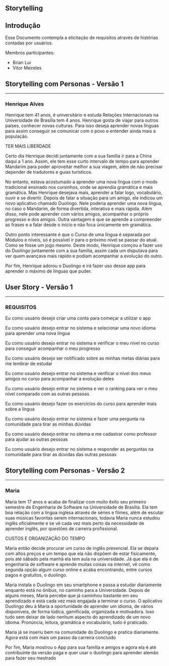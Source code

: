 ## Storytelling
## Introdução

Esse Documento contempla a elicitação de requisitos através de histórias contadas por usuários.

Membros participantes:

* Brian Lui
* Vitor Meireles

## **Storytelling com Personas - Versão 1**
---

### **Henrique Alves**

<p>Henrique tem 41 anos, é universitário e estuda Relações Internacionais na
Universidade de Brasília tem 4 anos. Henrique gosta de viajar para outros países,
conhecer novas culturas. Para isso deseja aprender novas línguas para assim 
conseguir se comunicar com o povo e entender ainda mais a população.</p>
<p>TER MAIS LIBERDADE</p>
<p>Certo dia Henrique decidi juntamente com a sua família ir para a China daqui a
1 ano. Assim, ele tem esse curto intervalo de tempo para aprender Mandarim para
poder aproveitar melhor a sua viagem, além de não precisar depender de tradutores
e guias turísticos.</p>
<p>No entanto, estava acostumado a aprender uma nova língua com o modo tradicional
ensinado nos cursinhos, onde se aprendia gramática e mais gramática. Mas Henrique
desejava mais, aprender a falar logo, vocabulário, ouvir e se divertir. 
Depois de falar a situação para um amigo, ele indicou um novo aplicativo chamado
Duolingo. Nele poderia aprender uma nova língua, no caso o Mandarim, de forma
divertida, interativa e mais rápida. Além disso, nele pode aprender com vários
amigos, acompanhar o próprio progresso e dos amigos. Outra vantagem é que se 
aprende a compreender as frases e a falar desde o início e não foca únicamente
em gramática.</p>
<p>Outro ponto interessante é que o Curso de uma língua é separada por Módulos e
níveis, só é possível ir para o próximo nível se passar do atual. Como se fosse
um jogo mesmo. Deste modo, Henrique comçou a fazer uso do Duolingo juntamente
com a sua família, assim cada um disputava para ver quem avançava mais rápido
e podiam acompanhar a evolução do outro.</p>
<p>Por fim, Henrique adorou o Duolingo e irá fazer uso desse app para aprender o
máximo de línguas que puder.</p>

## **User Story - Versão 1**
---

### **REQUISITOS**

<p>Eu como usuário desejo criar uma conta para começar a utilizar o app</p>
<p>Eu como usuário desejo entrar no sistema e selecionar uma novo idioma para aprender uma nova língua</p>
<p>Eu como usuário desejo entrar no sistema e verificar o meu nível no curso para conseguir acompanhar o meu progresso</p>
<p>Eu como usuário desejo ser notificado sobre as minhas metas diárias para me lembrar de estudar</p>
<p>Eu como usuário desejo entrar no sistema e verificar o nível dos meus amigos no curso para acompanhar a evolução deles</p>
<p>Eu como usuário desejo entrar no sistema e ver o ranking para ver o meu nível comparado com as outras pessoas</p>
<p>Eu como usuário desejo fazer os exercícios do curso para aprender mais sobre a língua</p>
<p>Eu como usuário desejo entrar no sistema e fazer uma pergunta na comunidade para tirar as minhas dúvidas</p>
<p>Eu como usuário desejo entrar no sitema e me cadastrar como professor para ajudar as outras pessoas</p>
<p>Eu como usuário desejo entrar no sistema e responder as perguntas na comunidade para tirar as dúvidas das outras pessoas</p>

## **Storytelling com Personas - Versão 2**
---

### **Maria**

<p>Maria tem 17 anos e acaba de finalizar com muito êxito seu primeiro semestre de
Engenharia de Software na Universidade de Brasília. Ela tem boa relação com a língua inglesa
através de séries e filmes, além de escutar suas músicas favoritas serem internacionais, 
todavia Maria nunca estudou inglês oficialmente e se vê cada vez mais perto da necessidade de aprender
inglês, por questões de carreira profissional.</p>
<p>CUSTOS E ORGANIZAÇÃO DO TEMPO</p>
<p>Maria então decide procurar um curso de inglês presencial. Ela se depara com altos preços
e um tempo que ela não dispõem de estar fisicamente, pois até sábado pela manhã ela tem aula na
universidade. Já que ela é de engenharia de software e aprende muitas coisas na internet, 
vê como segunda opção algum curso online e acaba encontrando, entre cursos pagos e gratuítos, 
o duolingo.</p>
<p>Maria instala o Duolingo em seu smartphone e passa a estudar diariamente enquanto está no ônibus, 
no caminho para a Universidade. Depois de alguns meses, Maria percebe que já caminhou bastante
em seu aprendizado e está cada vez mais engajada a terminar o curso. O aplicativo Duolingo deu à Maria
a oportunidade de aprender um idioma, de vários disponíveis, de forma lúdica, gamificada, organizada e motivadora. Isso tudo sem deixar de lado nenhum aspecto do aprendizado de um novo idioma. Pronúncia, leitura, gramática e vocabulário, tudo é praticado.</p>
<p>Maria já se inseriu bem na comunidade do Duolingo e pratica diariamente. Agora está com mais um passo da carreira concluído</p>
<p>Por fim, Maria mostrou o App para sua família e amigos e agora ela é até contribuinte da versão paga e quer usar o duolingo para aprender alemão para fazer seu mestrado</p>
